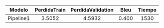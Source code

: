 | Modelo | PerdidaTrain | PerdidaValidation | Bleu | Tiempo |
|:---:|:---:|:---:|:---:|:---:|
| Pipeline1 | 3.5052 | 4.5932 | 0.400 | 1530 |
